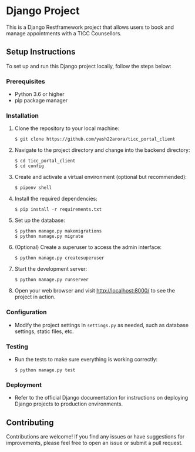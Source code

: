 # Django Project

This is a Django Restframework project that allows users to book and manage appointments with a TICC Counsellors.

## Setup Instructions

To set up and run this Django project locally, follow the steps below:

### Prerequisites

- Python 3.6 or higher
- pip package manager

### Installation

1. Clone the repository to your local machine:

   ```
   $ git clone https://github.com/yash22arora/ticc_portal_client
   ```

2. Navigate to the project directory and change into the backend directory:

   ```
   $ cd ticc_portal_client
   $ cd config
   ```

3. Create and activate a virtual environment (optional but recommended):

   ```
   $ pipenv shell
   ```

4. Install the required dependencies:

   ```
   $ pip install -r requirements.txt
   ```

5. Set up the database:

   ```
   $ python manage.py makemigrations
   $ python manage.py migrate
   ```

6. (Optional) Create a superuser to access the admin interface:

   ```
   $ python manage.py createsuperuser
   ```

7. Start the development server:

   ```
   $ python manage.py runserver
   ```

8. Open your web browser and visit [http://localhost:8000/](http://localhost:8000/) to see the project in action.

### Configuration

- Modify the project settings in `settings.py` as needed, such as database settings, static files, etc.

### Testing

- Run the tests to make sure everything is working correctly:

   ```
   $ python manage.py test
   ```

### Deployment

- Refer to the official Django documentation for instructions on deploying Django projects to production environments.

## Contributing

Contributions are welcome! If you find any issues or have suggestions for improvements, please feel free to open an issue or submit a pull request.

